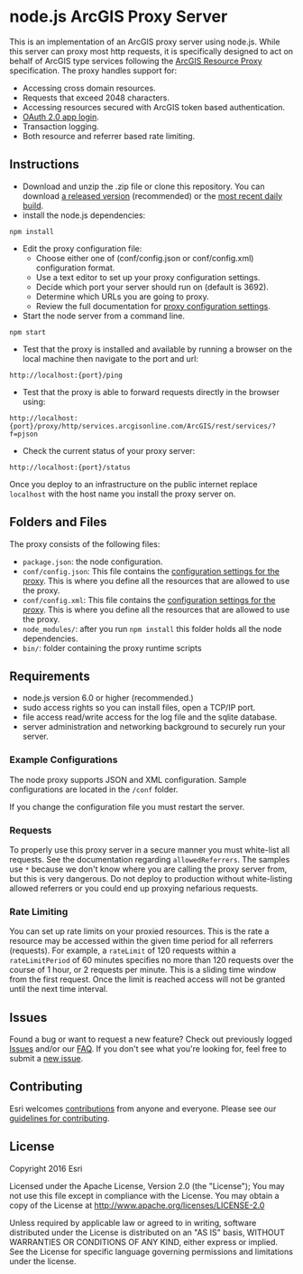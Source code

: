 # node.js ArcGIS Proxy Server
This is an implementation of an ArcGIS proxy server using node.js. While this server can proxy most http requests, it is specifically designed to act on behalf of ArcGIS type services following the [ArcGIS Resource Proxy](https://github.com/Esri/resource-proxy/) specification. The proxy handles support for:

* Accessing cross domain resources.
* Requests that exceed 2048 characters.
* Accessing resources secured with ArcGIS token based authentication.
* [OAuth 2.0 app login](https://developers.arcgis.com/en/authentication).
* Transaction logging.
* Both resource and referrer based rate limiting.

## Instructions

* Download and unzip the .zip file or clone this repository. You can download [a released version](https://github.com/Esri/resource-proxy/releases) (recommended) or the [most recent daily build](https://github.com/Esri/resource-proxy/archive/master.zip).
* install the node.js dependencies:

```
npm install
```

* Edit the proxy configuration file:
  * Choose either one of (conf/config.json or conf/config.xml) configuration format.
  * Use a text editor to set up your proxy configuration settings.
  * Decide which port your server should run on (default is 3692).
  * Determine which URLs you are going to proxy.
  * Review the full documentation for [proxy configuration settings](../README.md#proxy-configuration-settings).
* Start the node server from a command line.

```
npm start
```

* Test that the proxy is installed and available by running a browser on the local machine then navigate to the port and url:

```
http://localhost:{port}/ping
```

* Test that the proxy is able to forward requests directly in the browser using:

```
http://localhost:{port}/proxy/http/services.arcgisonline.com/ArcGIS/rest/services/?f=pjson
```

* Check the current status of your proxy server:

```
http://localhost:{port}/status
```

Once you deploy to an infrastructure on the public internet replace `localhost` with the host name you install the proxy server on.

## Folders and Files

The proxy consists of the following files:
* `package.json`: the node configuration.
* `conf/config.json`: This file contains the [configuration settings for the proxy](../README.md#proxy-configuration-settings). This is where you define all the resources that are allowed to use the proxy.
* `conf/config.xml`: This file contains the [configuration settings for the proxy](../README.md#proxy-configuration-settings). This is where you define all the resources that are allowed to use the proxy.
* `node_modules/`: after you run `npm install` this folder holds all the node dependencies.
* `bin/`: folder containing the proxy runtime scripts

## Requirements

* node.js version 6.0 or higher (recommended.)
* sudo access rights so you can install files, open a TCP/IP port.
* file access read/write access for the log file and the sqlite database.
* server administration and networking background to securely run your server.

### Example Configurations

The node proxy supports JSON and XML configuration. Sample configurations are located in the `/conf` folder.

If you change the configuration file you must restart the server.

### Requests

To properly use this proxy server in a secure manner you must white-list all requests. See the documentation regarding `allowedReferrers`. The
samples use `*` because we don't know where you are calling the proxy server from, but this is very dangerous. Do not deploy to production without
white-listing allowed referrers or you could end up proxying nefarious requests.

### Rate Limiting

You can set up rate limits on your proxied resources. This is the rate a resource may be accessed within the given time period for all referrers (requests).
For example, a `rateLimit` of 120 requests within a `rateLimitPeriod` of 60 minutes specifies no more than 120 requests over the course of 1 hour, or 2 requests per minute.
This is a sliding time window from the first request. Once the limit is reached access will not be granted until the next time interval.

## Issues

Found a bug or want to request a new feature? Check out previously logged [Issues](https://github.com/Esri/resource-proxy/issues) and/or our [FAQ](FAQ.md).  If you don't see what you're looking for, feel free to submit a [new issue](https://github.com/Esri/resource-proxy/issues/new).

## Contributing

Esri welcomes [contributions](CONTRIBUTING.md) from anyone and everyone. Please see our [guidelines for contributing](https://github.com/esri/contributing).

## License

Copyright 2016 Esri

Licensed under the Apache License, Version 2.0 (the "License");
You may not use this file except in compliance with the License.
You may obtain a copy of the License at
http://www.apache.org/licenses/LICENSE-2.0

Unless required by applicable law or agreed to in writing, software distributed under the License is distributed on an "AS IS" basis, WITHOUT WARRANTIES OR CONDITIONS OF ANY KIND, either express or implied. See the License for specific language governing permissions and limitations under the license.
